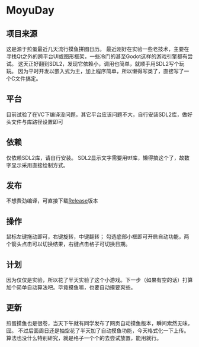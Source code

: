 # MoyuDay

## 项目来源
这是源于煎蛋最近几天流行摸鱼拼图日历。
最近刚好在实验一些老技术，主要在寻找Qt之外的跨平台UI或图形框架，一些冷门的甚至Godot这样的游戏引擎都有尝试。
这天正好翻到SDL2，发现它依赖小，调用也简单，就顺手用SDL2写个玩玩。
因为平时开发以嵌入式为主，加上程序简单，所以懒得写类了，直接写了一个C文件搞定。

## 平台
目前试验了在VC下编译没问题，其它平台应该问题不大，自行安装SDL2库，做好头文件与库路径设置即可

## 依赖
仅依赖SDL2库，请自行安装。
SDL2显示文字需要用ttf库，懒得搞这个了，故数字显示采用直接绘制方式。

## 发布
不想费劲编译，可直接下载[Release](https://github.com/hxcsmol/MoyuDay/releases/tag/Ver1.0.0)版本

## 操作
鼠标左键拖动即可，右键旋转，中键翻转；
勾选底部小框即可开启自动功能，两个箭头点击可以切换结果，右键点击格子可切换日期。

## 计划
因为仅仅是实验，所以花了半天实验了这个小游戏。下一步（如果有空的话）打算加个简单自动算法吧。毕竟摸鱼嘛，也要自动摸要爽些。

## 更新
煎蛋摸鱼也是很卷，当天下午就有同学发布了网页自动摸鱼版本，瞬间索然无味，囧。
不过后面周日还是抽空花了半天加了自动摸鱼功能，今天格式化一下上传。
算法也没什么特别研究，就是格子一个个的去尝试放置，能用就行。
